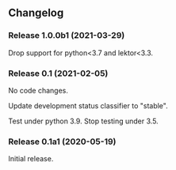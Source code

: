 ## Changelog

### Release 1.0.0b1 (2021-03-29)

Drop support for python<3.7 and lektor<3.3.

### Release 0.1 (2021-02-05)

No code changes.

Update development status classifier to "stable".

Test under python 3.9.  Stop testing under 3.5.

### Release 0.1a1 (2020-05-19)

Initial release.
